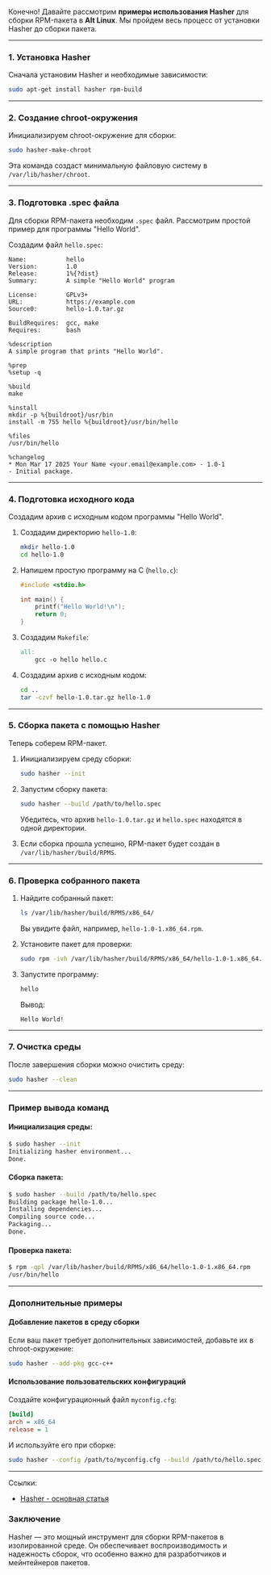 Конечно! Давайте рассмотрим **примеры использования Hasher** для сборки RPM-пакета в **Alt Linux**. Мы пройдем весь процесс от установки Hasher до сборки пакета.

---

### 1. Установка Hasher
Сначала установим Hasher и необходимые зависимости:
```bash
sudo apt-get install hasher rpm-build
```

---

### 2. Создание chroot-окружения
Инициализируем chroot-окружение для сборки:
```bash
sudo hasher-make-chroot
```
Эта команда создаст минимальную файловую систему в `/var/lib/hasher/chroot`.

---

### 3. Подготовка .spec файла
Для сборки RPM-пакета необходим `.spec` файл. Рассмотрим простой пример для программы "Hello World".

Создадим файл `hello.spec`:
```spec
Name:           hello
Version:        1.0
Release:        1%{?dist}
Summary:        A simple "Hello World" program

License:        GPLv3+
URL:            https://example.com
Source0:        hello-1.0.tar.gz

BuildRequires:  gcc, make
Requires:       bash

%description
A simple program that prints "Hello World".

%prep
%setup -q

%build
make

%install
mkdir -p %{buildroot}/usr/bin
install -m 755 hello %{buildroot}/usr/bin/hello

%files
/usr/bin/hello

%changelog
* Mon Mar 17 2025 Your Name <your.email@example.com> - 1.0-1
- Initial package.
```

---

### 4. Подготовка исходного кода
Создадим архив с исходным кодом программы "Hello World".

1. Создадим директорию `hello-1.0`:
   ```bash
   mkdir hello-1.0
   cd hello-1.0
   ```

2. Напишем простую программу на C (`hello.c`):
   ```c
   #include <stdio.h>

   int main() {
       printf("Hello World!\n");
       return 0;
   }
   ```

3. Создадим `Makefile`:
   ```makefile
   all:
       gcc -o hello hello.c
   ```

4. Создадим архив с исходным кодом:
   ```bash
   cd ..
   tar -czvf hello-1.0.tar.gz hello-1.0
   ```

---

### 5. Сборка пакета с помощью Hasher
Теперь соберем RPM-пакет.

1. Инициализируем среду сборки:
   ```bash
   sudo hasher --init
   ```

2. Запустим сборку пакета:
   ```bash
   sudo hasher --build /path/to/hello.spec
   ```
   Убедитесь, что архив `hello-1.0.tar.gz` и `hello.spec` находятся в одной директории.

3. Если сборка прошла успешно, RPM-пакет будет создан в `/var/lib/hasher/build/RPMS`.

---

### 6. Проверка собранного пакета
1. Найдите собранный пакет:
   ```bash
   ls /var/lib/hasher/build/RPMS/x86_64/
   ```
   Вы увидите файл, например, `hello-1.0-1.x86_64.rpm`.

2. Установите пакет для проверки:
   ```bash
   sudo rpm -ivh /var/lib/hasher/build/RPMS/x86_64/hello-1.0-1.x86_64.rpm
   ```

3. Запустите программу:
   ```bash
   hello
   ```
   Вывод:
   ```
   Hello World!
   ```

---

### 7. Очистка среды
После завершения сборки можно очистить среду:
```bash
sudo hasher --clean
```

---

### Пример вывода команд
#### Инициализация среды:
```bash
$ sudo hasher --init
Initializing hasher environment...
Done.
```

#### Сборка пакета:
```bash
$ sudo hasher --build /path/to/hello.spec
Building package hello-1.0...
Installing dependencies...
Compiling source code...
Packaging...
Done.
```

#### Проверка пакета:
```bash
$ rpm -qpl /var/lib/hasher/build/RPMS/x86_64/hello-1.0-1.x86_64.rpm
/usr/bin/hello
```

---

### Дополнительные примеры
#### Добавление пакетов в среду сборки
Если ваш пакет требует дополнительных зависимостей, добавьте их в chroot-окружение:
```bash
sudo hasher --add-pkg gcc-c++
```

#### Использование пользовательских конфигураций
Создайте конфигурационный файл `myconfig.cfg`:
```ini
[build]
arch = x86_64
release = 1
```
И используйте его при сборке:
```bash
sudo hasher --config /path/to/myconfig.cfg --build /path/to/hello.spec
```

---
Ссылки:

- [Hasher - основная статья](https://www.altlinux.org/%D0%9E_%D1%81%D1%82%D1%80%D0%B0%D1%82%D0%B5%D0%B3%D0%B8%D0%B8_%D1%81%D0%B1%D0%BE%D1%80%D0%BA%D0%B8_RPM_%D0%BF%D0%B0%D0%BA%D0%B5%D1%82%D0%BE%D0%B2)


### Заключение
Hasher — это мощный инструмент для сборки RPM-пакетов 
в изолированной среде. 
Он обеспечивает воспроизводимость и 
надежность сборок, что особенно важно
 для разработчиков и мейнтейнеров пакетов.